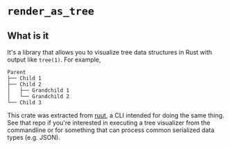 # `render_as_tree`

## What is it

It's a library that allows you to visualize tree data structures in Rust with
output like `tree(1)`. For example,

```
Parent
├── Child 1
├── Child 2
│   ├── Grandchild 1
│   └── Grandchild 2
└── Child 3
```

This crate was extracted from [ruut][ruut], a CLI intended for doing the same
thing. See that repo if you're interested in executing a tree visualizer from
the commandline or for something that can process common serialized data types
(e.g. JSON).

[ruut]: https://github.com/hibachrach/ruut
